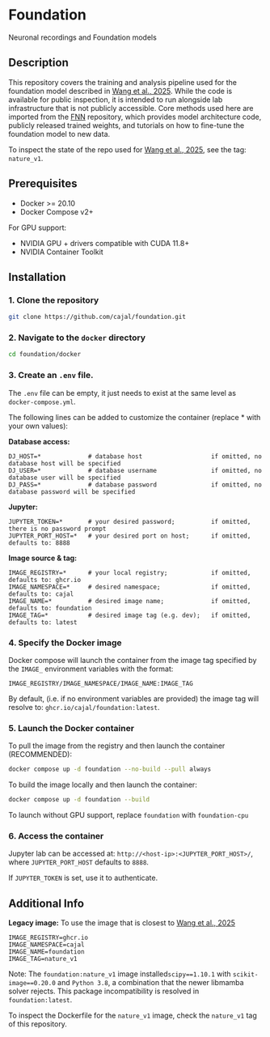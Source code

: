 # Foundation
Neuronal recordings and Foundation models

## Description

This repository covers the training and analysis pipeline used for the foundation model described in [Wang et al., 2025](https://www.nature.com/articles/s41586-025-08829-y). While the code is available for public inspection, it is intended to run alongside lab infrastructure that is not publicly accessible. Core methods used here are imported from the [FNN](https://github.com/cajal/fnn) repository, which provides model architecture code, publicly released trained weights, and tutorials on how to fine-tune the foundation model to new data.

To inspect the state of the repo used for [Wang et al., 2025](https://www.nature.com/articles/s41586-025-08829-y), see the tag: `nature_v1`.

## Prerequisites
- Docker >= 20.10
- Docker Compose v2+

For GPU support:
- NVIDIA GPU + drivers compatible with CUDA 11.8+
- NVIDIA Container Toolkit

## Installation
### 1. Clone the repository

```bash
git clone https://github.com/cajal/foundation.git
```

### 2. Navigate to the `docker` directory
```bash
cd foundation/docker
```

### 3. Create an `.env` file. 

The `.env` file can be empty, it just needs to exist at the same level as `docker-compose.yml`.

The following lines can be added to customize the container (replace * with your own values):

**Database access:**
```
DJ_HOST=*             # database host                   if omitted, no database host will be specified
DJ_USER=*             # database username               if omitted, no database user will be specified
DJ_PASS=*             # database password               if omitted, no database password will be specified
```

**Jupyter:**
```
JUPYTER_TOKEN=*       # your desired password;          if omitted, there is no password prompt
JUPYTER_PORT_HOST=*   # your desired port on host;      if omitted, defaults to: 8888
```

**Image source & tag:**
```
IMAGE_REGISTRY=*      # your local registry;            if omitted, defaults to: ghcr.io
IMAGE_NAMESPACE=*     # desired namespace;              if omitted, defaults to: cajal
IMAGE_NAME=*          # desired image name;             if omitted, defaults to: foundation
IMAGE_TAG=*           # desired image tag (e.g. dev);   if omitted, defaults to: latest
```

### 4. Specify the Docker image

Docker compose will launch the container from the image tag specified by the `IMAGE_` environment variables with the format:

```
IMAGE_REGISTRY/IMAGE_NAMESPACE/IMAGE_NAME:IMAGE_TAG
```

By default, (i.e. if no environment variables are provided) the image tag will resolve to: `ghcr.io/cajal/foundation:latest`. 

### 5. Launch the Docker container

To pull the image from the registry and then launch the container (RECOMMENDED):

```bash
docker compose up -d foundation --no-build --pull always
```

To build the image locally and then launch the container:

```bash
docker compose up -d foundation --build
```

To launch without GPU support, replace `foundation` with `foundation-cpu`

### 6. Access the container

Jupyter lab can be accessed at: `http://<host-ip>:<JUPYTER_PORT_HOST>/`, where `JUPYTER_PORT_HOST` defaults to `8888`.

If `JUPYTER_TOKEN` is set, use it to authenticate.

## Additional Info

**Legacy image:**
To use the image that is closest to [Wang et al., 2025](https://www.nature.com/articles/s41586-025-08829-y)

```
IMAGE_REGISTRY=ghcr.io
IMAGE_NAMESPACE=cajal
IMAGE_NAME=foundation
IMAGE_TAG=nature_v1
```

Note: The `foundation:nature_v1` image installed`scipy==1.10.1` with `scikit-image==0.20.0` and `Python 3.8`, a combination that the newer libmamba solver rejects. This package incompatibility is resolved in `foundation:latest`.

To inspect the Dockerfile for the `nature_v1` image, check the `nature_v1` tag of this repository.
